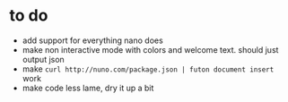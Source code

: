 # to do

* add support for everything nano does
* make non interactive mode with colors and welcome text. should just output json
* make `curl http://nuno.com/package.json | futon document insert` work
* make code less lame, dry it up a bit